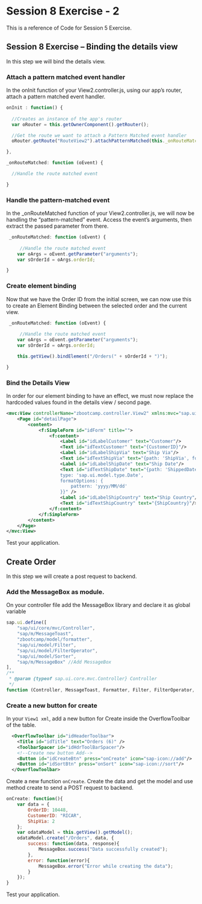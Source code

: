 # Session 8 Exercise - 2
This is a reference of Code for Session 5 Exercise.

## Session 8 Exercise – Binding the details view
In this step we will bind the details view.

### Attach a pattern matched event handler
In the onInit function of your View2.controller.js, using our app’s router, attach a pattern matched event handler. 

```js
onInit : function() {
            
  //Creates an instance of the app's router
  var oRouter = this.getOwnerComponent().getRouter();

  //Get the route we want to attach a Pattern Matched event handler
  oRouter.getRoute("RouteView2").attachPatternMatched(this._onRouteMatched, this);

},

_onRouteMatched: function (oEvent) {

  //Handle the route matched event

}
```
### Handle the pattern-matched event
In the _onRouteMatched function of your View2.controller.js, we will now be handling the “pattern-matched” event. Access the event’s arguments, then extract the passed parameter from there.

```js
 _onRouteMatched: function (oEvent) {
                
     //Handle the route matched event
    var oArgs = oEvent.getParameter("arguments");
    var sOrderId = oArgs.orderId;

}
```
### Create element binding
Now that we have the Order ID from the initial screen, we can now use this to create an Element Binding between the selected order and the current view.
```js
 _onRouteMatched: function (oEvent) {
                
     //Handle the route matched event
    var oArgs = oEvent.getParameter("arguments");
    var sOrderId = oArgs.orderId;

    this.getView().bindElement("/Orders(" + sOrderId + ")");

}
```
### Bind the Details View
In order for our element binding to have an effect, we must now replace the hardcoded values found in the details view / second page.
```xml
<mvc:View controllerName="zbootcamp.controller.View2" xmlns:mvc="sap.ui.core.mvc" displayBlock="true" xmlns="sap.m" xmlns:f="sap.ui.layout.form">
	<Page id="detailPage">
		<content>
			<f:SimpleForm id="idForm" title="">
				<f:content>
					<Label id="idLabelCustomer" text="Customer"/>
					<Text id="idTextCustomer" text="{CustomerID}"/>
					<Label id="idLabelShipVia" text="Ship Via"/>
					<Text id="idTextShipVia" text="{path: 'ShipVia', formatter: '.formatter.getShipperName'}"/>
					<Label id="idLabelShipDate" text="Ship Date"/>
					<Text id="idTextShipDate" text="{path: 'ShippedDate', 
					type: 'sap.ui.model.type.Date',
					formatOptions: {
					    pattern: 'yyyy/MM/dd'
					}}" />
					<Label id="idLabelShipCountry" text="Ship Country"/>
					<Text id="idTextShipCountry" text="{ShipCountry}"/>
				</f:content>
			</f:SimpleForm>
		</content>
	</Page>
</mvc:View>
```

Test your application.

## Create Order
In this step we will create a post request to backend. 

### Add the MessageBox as module.
On your controller file add the MessageBox library and declare it as global variable

```js
sap.ui.define([
    "sap/ui/core/mvc/Controller",
    "sap/m/MessageToast",
    "zbootcamp/model/formatter",
    "sap/ui/model/Filter",
    "sap/ui/model/FilterOperator",
    "sap/ui/model/Sorter",
    "sap/m/MessageBox" //Add MessageBox
],
/**
 * @param {typeof sap.ui.core.mvc.Controller} Controller
 */
function (Controller, MessageToast, Formatter, Filter, FilterOperator, Sorter, MessageBox) { //Add MessageBox
```

### Create a new button for create
In your ``View1 xml``, add a new button for Create inside the OverflowToolbar of the table.

```xml
  <OverflowToolbar id="idHeaderToolbar">
    <Title id="idTitle" text="Orders (6)" />
    <ToolbarSpacer id="idHdrToolBarSpacer"/>
    <!--Create new button Add-->
    <Button id="idCreateBtn" press="onCreate" icon="sap-icon://add"/>
    <Button id="idSortBtn" press="onSort" icon="sap-icon://sort"/>
  </OverflowToolbar>
```

Create a new function ``onCreate``. Create the data and get the model and use method create to send a POST request to backend. 
```js
onCreate: function(){
    var data = {
        OrderID: 10448,
        CustomerID: "RICAR",
        ShipVia: 2
    };
    var odataModel = this.getView().getModel();
    odataModel.create("/Orders", data, {
        success: function(data, response){
            MessageBox.success("Data successfully created");
        },
        error: function(error){
            MessageBox.error("Error while creating the data");
        }
    });
}
```

Test your application. 
